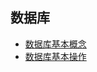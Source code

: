 ## 数据库

- [数据库基本概念](./2018-01-23-database-basic-1.md)
- [数据库基本操作](./2018-01-24-database-basic-2.md)
